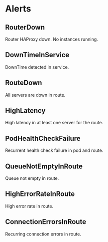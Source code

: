 # Alerts
## RouterDown
Router HAProxy down. No instances running.

## DownTimeInService
DownTime detected in service. 

## RouteDown
All servers are down in route.

## HighLatency
High latency in at least one server for the route.

## PodHealthCheckFailure
Recurrent health check failure in pod and route.

## QueueNotEmptyInRoute
Queue not empty in route.

## HighErrorRateInRoute
High error rate in route.

## ConnectionErrorsInRoute
Recurring connection errors in route.

